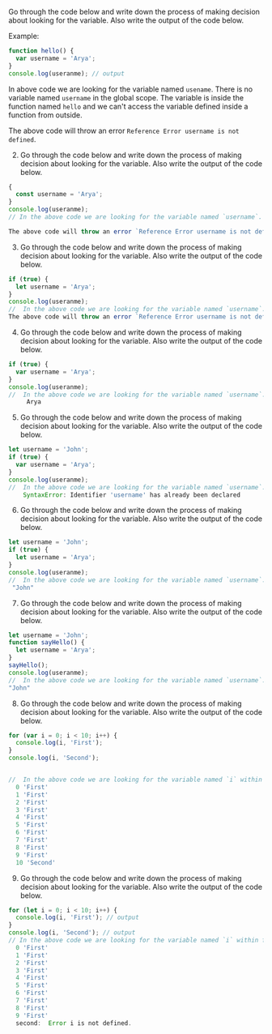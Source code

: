 Go through the code below and write down the process of making decision about looking for the variable. Also write the output of the code below.

Example:

```js
function hello() {
  var username = 'Arya';
}
console.log(useranme); // output
```

In above code we are looking for the variable named `usename`. There is no variable named `username` in the global scope. The variable is inside the function named `hello` and we can't access the variable defined inside a function from outside.

The above code will throw an error `Reference Error username is not defined`.

2. Go through the code below and write down the process of making decision about looking for the variable. Also write the output of the code below.

```js
{
  const username = 'Arya';
}
console.log(useranme); 
// In the above code we are looking for the variable named `username`. There is no variable named `username` in global scope . It is present inside block scope  but  const create a block scope  and in block scope  we  can't access variable  of block scope from outside. 

The above code will throw an error `Reference Error username is not defined`.
```

3. Go through the code below and write down the process of making decision about looking for the variable. Also write the output of the code below.

```js
if (true) {
  let username = 'Arya';
}
console.log(useranme); 
//  In the above code we are looking for the variable named `username`. There is no variable named `username` in global scope . It is present inside block scope  but  const create a block scope  and in block scope  we  can't access variable  of block scope from outside. 
The above code will throw an error `Reference Error username is not defined`.
```

4. Go through the code below and write down the process of making decision about looking for the variable. Also write the output of the code below.

```js
if (true) {
  var username = 'Arya';
}
console.log(useranme); 
//  In the above code we are looking for the variable named `username`. There is no variable named `username` in global scope . It is present inside curly braces and username is decleared with var keyword  it will allow to access username and we get value `Arya`. 
     Arya
```

5. Go through the code below and write down the process of making decision about looking for the variable. Also write the output of the code below.

```js
let username = 'John';
if (true) {
  var username = 'Arya';
}
console.log(useranme); 
//  In the above code we are looking for the variable named `username`.There is variable named `username` in global scope. as well as  we have same variable name inside curley braces so we declear same variable name twice it will give error.
    SyntaxError: Identifier 'username' has already been declared
```

6. Go through the code below and write down the process of making decision about looking for the variable. Also write the output of the code below.

```js
let username = 'John';
if (true) {
  let username = 'Arya';
}
console.log(useranme); 
//  In the above code we are looking for the variable named `username`.There is variable named `username` in global scope. as well as we have same variable name inside curley braces with which is decleared using let keyword which create block scope and  will execute variable which is decleared in global scope.
 "John"
```

7. Go through the code below and write down the process of making decision about looking for the variable. Also write the output of the code below.

```js
let username = 'John';
function sayHello() {
  let username = 'Arya';
}
sayHello();
console.log(useranme); 
//  In the above code we are looking for the variable named `username`.There is variable named `username` in global scope. as well as we have same variable name inside function which create a function scope so console log will execute username of global scope.
"John"
```

8. Go through the code below and write down the process of making decision about looking for the variable. Also write the output of the code below.

```js
for (var i = 0; i < 10; i++) {
  console.log(i, 'First');  
}
console.log(i, 'Second'); 


//  In the above code we are looking for the variable named `i` within for loop and  outside the loop first one will keep all the itteration and log from 0 to 9 and second one will count total no of i .
  0 'First'
  1 'First'
  2 'First'
  3 'First'
  4 'First'
  5 'First'
  6 'First'
  7 'First'
  8 'First'
  9 'First'
  10 'Second' 
```

9. Go through the code below and write down the process of making decision about looking for the variable. Also write the output of the code below.

```js
for (let i = 0; i < 10; i++) {
  console.log(i, 'First'); // output
}
console.log(i, 'Second'); // output
// In the above code we are looking for the variable named `i` within for loop and  outside the loop first one will keep all the itteration and log from 0 to 9 and second one will throw error bz it is decleared with let variable which create block scope  variable `i` will not get permission to enter within it.
  0 'First'
  1 'First'
  2 'First'
  3 'First'
  4 'First'
  5 'First'
  6 'First'
  7 'First'
  8 'First'
  9 'First'
  second:  Error i is not defined. 
```
